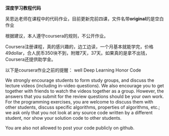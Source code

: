 **深度学习教程代码**

吴恩达老师在课程中的代码作业，目前更新完前四课，文件名带**original**的是空白作业

根据建议，本人遵守coursera的规则，不公开作业。

Coursera注册课程，真的感兴趣的，边工边读，一个月基本就能学完，价格49dollar，合人民币350块不到，附赠7天，37天。如果真的是拿不出钱，Coursera还提供助学金。

以下是coursera作业之前的提醒：
well
Deep Learning Honor Code

We strongly encourage students to form study groups, and discuss the lecture videos (including in-video questions). We also encourage you to get together with friends to watch the videos together as a group. However, the answers that you submit for the review questions should be your own work. For the programming exercises, you are welcome to discuss them with other students, discuss specific algorithms, properties of algorithms, etc.; we ask only that you not look at any source code written by a different student, nor show your solution code to other students.

You are also not allowed to post your code publicly on github.
